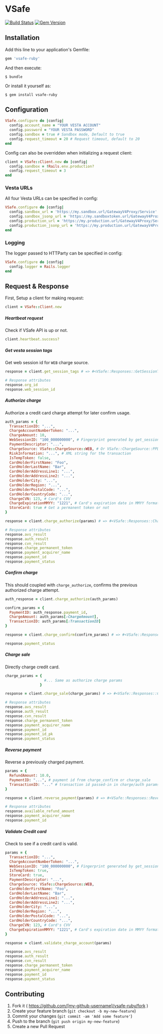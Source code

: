 # VSafe
[![Build Status](https://travis-ci.org/listia/vsafe-ruby.svg?branch=master)](https://travis-ci.org/listia/vsafe-ruby)
[![Gem Version](https://badge.fury.io/rb/vsafe-ruby.svg)](http://badge.fury.io/rb/vsafe-ruby)

## Installation

Add this line to your application's Gemfile:

```ruby
gem 'vsafe-ruby'
```

And then execute:

    $ bundle

Or install it yourself as:

    $ gem install vsafe-ruby

## Configuration

```ruby
VSafe.configure do |config|
  config.account_name = "YOUR VESTA ACCOUNT"
  config.password = "YOUR VESTA PASSWORD"
  config.sandbox = true # Sandbox mode, Default to true
  config.request_timeout = 20 # Request timeout, default to 20
end
```

Config can also be overridden when initializing a request client:

```ruby
client = VSafe::Client.new do |config|
  config.sandbox = !Rails.env.production?
  config.request_timeout = 3
end
```

### Vesta URLs

All four Vesta URLs can be specified in config:

```ruby
VSafe.configure do |config|
  config.sandbox_url = 'https://my.sandbox.url/GatewayV4Proxy/Service'
  config.sandbox_jsonp_url = 'https://my.sandboxtoken.url/GatewayV4ProxyJSON/Service'
  config.production_url = 'https://my.production.url/GatewayV4Proxy/Service'
  config.production_jsonp_url = 'https://my.production.url/GatewayV4ProxyJSON/Service'
end
```

### Logging

The logger passed to HTTParty can be specified in config:

```ruby
VSafe.configure do |config|
  config.logger = Rails.logger
end
```

## Request & Response

First, Setup a client for making request:

```ruby
client = VSafe::Client.new
```

##### Heartbeat request

Check if VSafe API is up or not.

```ruby
client.heartbeat.success?

```

##### Get vesta session tags

Get web session id for `WEB` charge source.

```ruby
response = client.get_session_tags # => #<VSafe::Responses::GetSessionTags ...>

# Response attributes
response.org_id
response.web_session_id
```

##### Authorize charge

Authorize a credit card charge attempt for later confirm usage.

```ruby
auth_params = {
  TransactionID: "...",
  ChargeAccountNumberToken: "...",
  ChargeAmount: 10,
  WebSessionID: "100_000000000", # Fingerprint generated by get_session_tags as part of ChargeSource::WEB transaction
  PaymentDescriptor: "...",
  ChargeSource: VSafe::ChargeSource::WEB, # Or VSafe::ChargeSource::PPD/VSafe::ChargeSource::TEL
  RiskInformation: "...", # XML string for the transaction
  IsTempToken: false,
  CardHolderFirstName: "Foo",
  CardHolderLastName: "Bar",
  CardHolderAddressLine1: "...",
  CardHolderAddressLine2: "...",
  CardHolderCity: "...",
  CardHolderRegion: "...",
  CardHolderPostalCode: "...",
  CardHolderCountryCode: "...",
  ChargeCVN: 123, # Card's CVV
  ChargeExpirationMMYY: "1221", # Card's expiration date in MMYY format
  StoreCard: true # Get a permanent token or not
}

response = client.charge_authorize(params) # => #<VSafe::Responses::ChargeAuthorize ...>

# Response attributes
response.avs_result
response.auth_result
response.cvn_result
response.charge_permanent_token
response.payment_acquirer_name
response.payment_id
response.payment_status
```

##### Confirm charge

This should coupled with `charge_authorize`, confirms the previous authorized charge attempt.

```ruby
auth_response = client.charge_authorize(auth_params)

confirm_params = {
  PaymentID: auth_response.payment_id,
  ChargeAmount: auth_params[:ChargeAmount],
  TransactionID: auth_params[:TransactionID]
}

response = client.charge_confirm(confirm_params) # => #<VSafe::Responses::ChargeConfirm ...>

response.payment_status
```

##### Charge sale

Directly charge credit card.

```ruby
charge_params = {
                  #... Same as authorize charge params
                }

response = client.charge_sale(charge_params) # => #<VSafe::Responses::ChargeSale ...>

# Response attributes
response.avs_result
response.auth_result
response.cvn_result
response.charge_permanent_token
response.payment_acquirer_name
response.payment_id
response.payment_id_pk
response.payment_status
```

##### Reverse payment

Reverse a previously charged payment.

```ruby
params = {
  RefundAmount: 10.0,
  PaymentID: "...", # payment id from charge_confirm or charge_sale
  TransactionID: "..." # transaction id passed-in in charge/auth params
}

response = client.reverse_payment(params) # => #<VSafe::Responses::ReversePayment ...>

# Response attributes
response.available_refund_amount
response.payment_acquirer_name
response.payment_id
```

##### Validate Credit card

Check to see if a credit card is valid.

```ruby
params = {
  TransactionID: "...",
  ChargeAccountNumberToken: "...",
  WebSessionID: "100_000000000", # Fingerprint generated by get_session_tags as part of ChargeSource::WEB transaction
  IsTempToken: true,
  StoreCard: true,
  PaymentDescriptor: "...",
  ChargeSource: VSafe::ChargeSource::WEB,
  CardHolderFirstName: "Foo",
  CardHolderLastName: "Bar",
  CardHolderAddressLine1: "...",
  CardHolderAddressLine2: "...",
  CardHolderCity: "...",
  CardHolderRegion: "...",
  CardHolderPostalCode: "...",
  CardHolderCountryCode: "...",
  ChargeCVN: 123, # Card's CVV
  ChargeExpirationMMYY: "1221", # Card's expiration date in MMYY format
}

response = client.validate_charge_account(params)

response.avs_result
response.auth_result
response.cvn_result
response.charge_permanent_token
response.payment_acquirer_name
response.payment_id
response.payment_status
```


## Contributing

1. Fork it ( https://github.com/[my-github-username]/vsafe-ruby/fork )
2. Create your feature branch (`git checkout -b my-new-feature`)
3. Commit your changes (`git commit -am 'Add some feature'`)
4. Push to the branch (`git push origin my-new-feature`)
5. Create a new Pull Request
